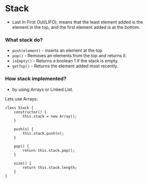 # Stack

- Last In First Out(LIFO); means that the least element added is the element in the top, and the first element added is at the bottom.

### What stack do?

- `push(element)` - inserts an element at the top
- `pop()` - Removes an elements from the top and returns it.
- `isEmpty()` - Returns a boolean 1 if the stack is empty.
- `getTop()` - Returns the element added most recently.

### How stack implemented?

- by using Arrays or Linked List.

Lets use Arrays:

```typesript
class Stack {
    constructor() {
        this.stack = new Array();
    }

    push(n) {
        this.stack.push(n);
    }

    pop() {
        return this.stack.pop();
    }

    size() {
        return this.stack.length;
    }
}
```
